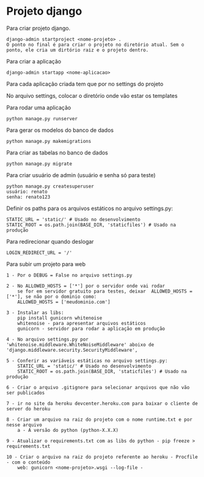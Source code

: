 # Projeto django

Para criar projeto django.

```text
django-admin startproject <nome-projeto> .
O ponto no final é para criar o projeto no diretório atual. Sem o ponto, ele cria um dirtório raiz e o projeto dentro.
```

Para criar a aplicação

```text
django-admin startapp <nome-aplicacao>
```

 Para cada aplicação criada tem que por no settings do projeto

 No arquivo settings, colocar o diretório onde vão estar os templates

Para rodar uma aplicação

 ```text
 python manage.py runserver
 ```

Para gerar os modelos do banco de dados

```text
python manage.py makemigrations
```

Para criar as tabelas no banco de dados

```text
python manage.py migrate
```

Para criar usuário de admin (usuário e senha só para teste)

```text
python manage.py createsuperuser
usuário: renato
senha: renato123
```

Definir os paths para os arquivos estáticos no arquivo settings.py:

```text
STATIC_URL = 'static/' # Usado no desenvolvimento
STATIC_ROOT = os.path.join(BASE_DIR, 'staticfiles') # Usado na produção
```

Para redirecionar quando deslogar

```text
LOGIN_REDIRECT_URL = '/'
```

Para subir um projeto para web

```text
1 - Por o DEBUG = False no arquivo settings.py

2 - No ALLOWED_HOSTS = ['*'] por o servidor onde vai rodar
    se for em servidor gratuito para testes, deixar  ALLOWED_HOSTS = ['*'], se não por o dominio como:
    ALLOWED_HOSTS = ['meudominio.com']

3 - Instalar as libs:
    pip install gunicorn whitenoise
    whitenoise - para apresentar arquivos estáticos
    gunicorn - servidor para rodar a aplicação em produção

4 - No arquivo settings.py por 'whitenoise.middleware.WhiteNoiseMiddleware' aboixo de 'django.middleware.security.SecurityMiddleware',

5 - Conferir as variáveis estáticas no arquivo settings.py:
    STATIC_URL = 'static/' # Usado no desenvolvimento
    STATIC_ROOT = os.path.join(BASE_DIR, 'staticfiles') # Usado na produção

6 - Criar o arquivo .gitignore para selecionar arquivos que não vão ser publicados

7 - ir no site da heroku devcenter.heroku.com para baixar o cliente de server do heroku

8 - Criar um arquivo na raiz do projeto com o nome runtime.txt e por nesse arquivo
    a - A versão do python (python-X.X.X)

9 - Atualizar o requirements.txt com as libs do python - pip freeze > requirements.txt

10 - Criar o arquivo na raiz do projeto referente ao heroku - Procfile - com o conteúdo
    web: gunicorn <nome-projeto>.wsgi --log-file -

```
